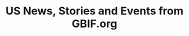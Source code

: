---
# Stories about GBIF-mediated US data
title: US News, Stories and Events from GBIF.org

# Description (Optional)
#description: "Some examples of GBIF-mediated data from the US."
  
layout: compose
composition:
  - type: stories
    data: stories.GBIF_data_use
    type: split
    
  - type: stories
    data: stories.GBIF_news
    type: split
    
  - type: stories
    data: stories.GBIF_events
    type: split
---